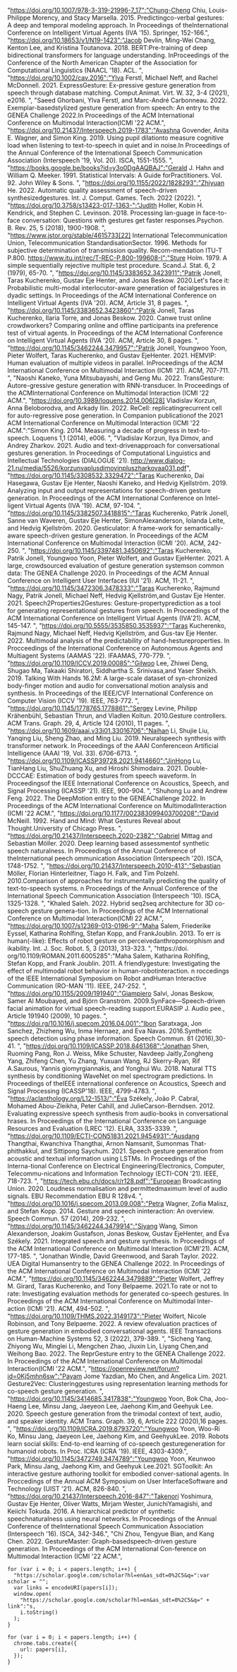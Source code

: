 "https://doi.org/10.1007/978-3-319-21996-7_17":"Chung-Cheng Chiu, Louis-Philippe Morency, and Stacy Marsella. 2015. Predictingco-verbal gestures: A deep and temporal modeling approach. In Proceedings of theInternational Conference on Intelligent Virtual Agents (IVA '15). Springer, 152-166.",
"https://doi.org/10.18653/v1/N19-1423":"Jacob Devlin, Ming-Wei Chang, Kenton Lee, and Kristina Toutanova. 2018. BERT:Pre-training of deep bidirectional transformers for language understanding. InProceedings of the Conference of the North American Chapter of the Association for Computational Linguistics (NAACL '18). ACL. ",
"https://doi.org/10.1002/cav.2016":"Ylva Ferstl, Michael Neff, and Rachel McDonnell. 2021. ExpressGesture: Ex-pressive gesture generation from speech through database matching. Comput.Animat. Virt. W. 32, 3-4 (2021), e2016. ",
"Saeed Ghorbani, Ylva Ferstl, and Marc-André Carbonneau. 2022. Exemplar-basedstylized gesture generation from speech: An entry to the GENEA Challenge 2022.In Proceedings of the ACM International Conference on Multimodal Interaction(ICMI '22 ACM.",
"https://doi.org/10.21437/Interspeech.2019-1783":"Avashna Govender, Anita E. Wagner, and Simon King. 2019. Using pupil dilationto measure cognitive load when listening to text-to-speech in quiet and in noise.In Proceedings of the Annual Conference of the International Speech Communication Association (Interspeech '19, Vol. 20). ISCA, 1551-1555. ",
"https://books.google.be/books?id=y3o0DgAAQBAJ":"Gerald J. Hahn and William Q. Meeker. 1991. Statistical Intervals: A Guide forPractitioners. Vol. 92. John Wiley & Sons. ",
"https://doi.org/10.1155/2022/1828293":"Zhiyuan He. 2022. Automatic quality assessment of speech-driven synthesizedgestures. Int. J. Comput. Games. Tech. 2022 (2022). ",
"https://doi.org/10.3758/s13423-017-1363-":"Judith Holler, Kobin H. Kendrick, and Stephen C. Levinson. 2018. Processing lan-guage in face-to-face conversation: Questions with gestures get faster responses.Psychon. B. Rev. 25, 5 (2018), 1900-1908. ",
"https://www.jstor.org/stable/4615733[22] International Telecommunication Union, Telecommunication StandardisationSector. 1996. Methods for subjective determination of transmission quality. Recom-mendation ITU-T P.800. https://www.itu.int/rec/T-REC-P.800-199608-I":"Sture Holm. 1979. A simple sequentially rejective multiple test procedure. Scand.J. Stat. 6, 2 (1979), 65-70. ",
"https://doi.org/10.1145/3383652.3423911":"Patrik Jonell, Taras Kucherenko, Gustav Eje Henter, and Jonas Beskow. 2020.Let's face it: Probabilistic multi-modal interlocutor-aware generation of facialgestures in dyadic settings. In Proceedings of the ACM International Conference on Intelligent Virtual Agents (IVA '20). ACM, Article 31, 8 pages. ",
"https://doi.org/10.1145/3383652.3423860":"Patrik Jonell, Taras Kucherenko, Ilaria Torre, and Jonas Beskow. 2020. Canwe trust online crowdworkers? Comparing online and offline participants ina preference test of virtual agents. In Proceedings of the ACM International Conference on Intelligent Virtual Agents (IVA '20). ACM, Article 30, 8 pages. ",
"https://doi.org/10.1145/3462244.3479957":"Patrik Jonell, Youngwoo Yoon, Pieter Wolfert, Taras Kucherenko, and Gustav EjeHenter. 2021. HEMVIP: Human evaluation of multiple videos in parallel. InProceedings of the ACM International Conference on Multimodal Interaction (ICMI '21). ACM, 707-711. ",
"Naoshi Kaneko, Yuna Mitsubayashi, and Geng Mu. 2022. TransGesture: Autore-gressive gesture generation with RNN-transducer. In Proceedings of the ACMInternational Conference on Multimodal Interaction (ICMI '22 ACM.",
"https://doi.org/10.3989/loquens.2014.006[28] Vladislav Korzun, Anna Beloborodva, and Arkady Ilin. 2022. ReCell: replicatingrecurrent cell for auto-regressive pose generation. In Companion publicationof the 2021 ACM International Conference on Multimodal Interaction (ICMI '22 ACM.":"Simon King. 2014. Measuring a decade of progress in text-to-speech. Loquens 1,1 (2014), e006. ",
"Vladislav Korzun, Ilya Dimov, and Andrey Zharkov. 2021. Audio and text-drivenapproach for conversational gestures generation. In Proceedings of Computational Linguistics and Intellectual Technologies (DIALOGUE '21). http://www.dialog-21.ru/media/5526/korzunvaplusdimovinpluszharkovaa031.pdf",
"https://doi.org/10.1145/3308532.3329472":"Taras Kucherenko, Dai Hasegawa, Gustav Eje Henter, Naoshi Kaneko, and Hedvig Kjellström. 2019. Analyzing input and output representations for speech-driven gesture generation. In Proceedings of the ACM International Conference on Intel-ligent Virtual Agents (IVA '19). ACM, 97-104. ",
"https://doi.org/10.1145/3382507.3418815":"Taras Kucherenko, Patrik Jonell, Sanne van Waveren, Gustav Eje Henter, SimonAlexanderson, Iolanda Leite, and Hedvig Kjellström. 2020. Gesticulator: A frame-work for semantically-aware speech-driven gesture generation. In Proceedings of the ACM International Conference on Multimodal Interaction (ICMI '20). ACM, 242-250. ",
"https://doi.org/10.1145/3397481.3450692":"Taras Kucherenko, Patrik Jonell, Youngwoo Yoon, Pieter Wolfert, and Gustav EjeHenter. 2021. A large, crowdsourced evaluation of gesture generation systemson common data: The GENEA Challenge 2020. In Proceedings of the ACM Annual Conference on Intelligent User Interfaces (IUI '21). ACM, 11-21. ",
"https://doi.org/10.1145/3472306.3478333":"Taras Kucherenko, Rajmund Nagy, Patrik Jonell, Michael Neff, Hedvig Kjellström,and Gustav Eje Henter. 2021. Speech2Properties2Gestures: Gesture-propertyprediction as a tool for generating representational gestures from speech. In Proceedings of the ACM International Conference on Intelligent Virtual Agents (IVA'21). ACM, 145-147. ",
"https://doi.org/10.5555/3535850.3535937":"Taras Kucherenko, Rajmund Nagy, Michael Neff, Hedvig Kjellström, and Gus-tav Eje Henter. 2022. Multimodal analysis of the predictability of hand-hestureproperties. In Procceedings of the International Conference on Autonomous Agents and Multiagent Systems (AAMAS '22). IFAAMAS, 770-779. ",
"https://doi.org/10.1109/ICCV.2019.00085":"Gilwoo Lee, Zhiwei Deng, Shugao Ma, Takaaki Shiratori, Siddhartha S. Srinivasa,and Yaser Sheikh. 2019. Talking With Hands 16.2M: A large-scale dataset of syn-chronized body-finger motion and audio for conversational motion analysis and synthesis. In Proceedings of the IEEE/CVF International Conference on Computer Vision (ICCV '19). IEEE, 763-772. ",
"https://doi.org/10.1145/1778765.1778861":"Sergey Levine, Philipp Krähenbühl, Sebastian Thrun, and Vladlen Koltun. 2010.Gesture controllers. ACM Trans. Graph. 29, 4, Article 124 (2010), 11 pages. ",
"https://doi.org/10.1609/aaai.v33i01.33016706":"Naihan Li, Shujie Liu, Yanqing Liu, Sheng Zhao, and Ming Liu. 2019. Neuralspeech synthesis with transformer network. In Proceedings of the AAAI Conferenceon Artificial Intelligence (AAAI '19, Vol. 33). 6706-6713. ",
"https://doi.org/10.1109/ICASSP39728.2021.9414660":"JinHong Lu, TianHang Liu, ShuZhuang Xu, and Hiroshi Shimodaira. 2021. Double-DCCCAE: Estimation of body gestures from speech waveform. In Proceedingsof the IEEE International Conference on Acoustics, Speech, and Signal Processing (ICASSP '21). IEEE, 900-904. ",
"Shuhong Lu and Andrew Feng. 2022. The DeepMotion entry to the GENEAChallenge 2022. In Proceedings of the ACM International Conference on MultimodalInteraction (ICMI '22 ACM.",
"https://doi.org/10.1177/002383099403700208":"David McNeill. 1992. Hand and Mind: What Gestures Reveal about Thought.University of Chicago Press. ",
"https://doi.org/10.21437/Interspeech.2020-2382":"Gabriel Mittag and Sebastian Möller. 2020. Deep learning based assessmentof synthetic speech naturalness. In Proceedings of the Annual Conference of theInternational peech ommunication Association (Interspeech '20). ISCA, 1748-1752. ",
"https://doi.org/10.21437/Interspeech.2010-413":"Sebastian Möller, Florian Hinterleitner, Tiago H. Falk, and Tim Polzehl. 2010.Comparison of approaches for instrumentally predicting the quality of text-to-speech systems. n Proceedings of the Annual Conference of the International Speech Communication Association (Interspeech '10). ISCA, 1325-1328. ",
"Khaled Saleh. 2022. Hybrid seq2seq architecture for 3D co-speech gesture genera-tion. In Proceedings of the ACM International Conference on Multimodal Interaction(ICMI 22 ACM.",
"https://doi.org/10.1007/s12369-013-0196-9":"Maha Salem, Friederike Eyssel, Katharina Rohlfing, Stefan Kopp, and FrankJoublin. 2013. To err is human(-like): Effects of robot gesture on perceivedanthropomorphism and ikability. Int. J. Soc. Robot. 5, 3 (2013), 313-323. ",
"https://doi. org/10.1109/ROMAN.2011.6005285":"Maha Salem, Katharina Rohlfing, Stefan Kopp, and Frank Joublin. 2011. A friendlygesture: Investigating the effect of multimodal robot behavior in human-robotinteraction. n roccedings of the IEEE International Symposium on Robot andHuman Interactive Communication (RO-MAN '11). IEEE, 247-252. ",
"https://doi.org/10.1155/2009/191940":"Giampiero Salvi, Jonas Beskow, Samer Al Moubayed, and Björn Granström. 2009.SynFace—Speech-driven facial animation for virtual speech-reading support.EURASIP J. Audio pee., Article 191940 (2009), 10 pages. ",
"https://doi.rg/10.1016/j.specom.2016.04.001":"Ibon Saratxaga, Jon Sanchez, Zhizheng Wu, Inma Hernaez, and Eva Navas. 2016.Synthetic speech detection using phase information. Speech Commun. 81 (2016),30-41. ",
"https://doi.org/10.1109/ICASSP.2018.8461368":"Jonathan Shen, Ruoming Pang, Ron J. Weiss, Mike Schuster, Navdeep Jaitly,Zongheng Yang, Zhifeng Chen, Yu Zhang, Yuxuan Wang, RJ Skerry-Ryan, Rif A.Saurous, Yannis giomyrgiannakis, and Yonghui Wu. 2018. Natural TTS synthesis by conditioning WaveNet on mel spectrogram predictions. In Proceedings of theIEEE international conference on Acoustics, Speech and Signal Processing (ICASSP'18). IEEE, 4799-4783. ",
"https://aclanthology.org/L12-1513/":"Éva Székely, João P. Cabral, Mohamed Abou-Zleikha, Peter Cahill, and JulieCarson-Berndsen. 2012. Evaluating expressive speech synthesis from audio-books in conversational hrases. In Proceedings of the International Conference on Language Resources and Evaluation (LREC '12). ELRA, 3335-3339. ",
"https://doi.org/10.1109/ECTI-CON51831.2021.9454931":"Ausdang Thangthai, Kwanchiva Thangthai, Arnon Namsanit, Sumonmas That-phithakkul, and Sittipong Saychum. 2021. Speech gesture generation from acoustic and textual information using LSTMs. In Proceedings of the Interna-tional Conference on Electrical Engineering/Electronics, Computer, Telecommu-nications and Information Technology (ECTI-CON '21). IEEE, 718-723. ",
"https://tech.ebu.ch/docs/r/r128.pdf":"European Broadcasting Union. 2020. Loudness normalisation and permittedmaximum level of audio signals. EBU Recommendation EBU R 128v4. ",
"https://doi.org/10.1016/j.specom.2013.09.008":"Petra Wagner, Zofia Malisz, and Stefan Kopp. 2014. Gesture and speech ininteraction: An overview. Speech Commun. 57 (2014), 209-232. ",
"https://doi.org/10.1145/3462244.3479914":"Siyang Wang, Simon Alexanderson, Joakim Gustafson, Jonas Beskow, Gustav EjeHenter, and Éva Székely. 2021. Integrated speech and gesture synthesis. In Proceedings of the ACM International Conference on Multimodal Interaction (ICMI'21). ACM, 177-185. ",
"Jonathan Windle, David Greenwood, and Sarah Taylor. 2022. UEA Digital Humansentry to the GENEA Challenge 2022. In Proceedings of the ACM International Conference on Multimodal Interaction (ICMI '22 ACM.",
"https://doi.org/10.1145/3462244.3479889":"Pieter Wolfert, Jeffrey M. Girard, Taras Kucherenko, and Tony Belpaeme. 2021.To rate or not to rate: Investigating evaluation methods for generated co-speech gestures. In Proceedings of the ACM International Conference on Multimodal Inter-action (ICMI '21). ACM, 494-502. ",
"https://doi.org/10.1109/THMS.2022.3149173":"Pieter Wolfert, Nicole Robinson, and Tony Belpaeme. 2022. A review ofevaluation practices of gesture generation in embodied conversational agents. IEEE Transactions on Human-Machine Systems 52, 3 (2022), 379-389. ",
"Sicheng Yang, Zhiyong Wu, Minglei Li, Mengchen Zhao, Jiuxin Lin, Liyang Chen,and Weihong Bao. 2022. The ReprGesture entry to the GENEA Challenge 2022. In Proceedings of the ACM International Conference on Multimodal Interaction(ICMI '22 ACM.",
"https://openreview.net/forum?id=0Kj5mhn6sw":"Payam Jome Yazdian, Mo Chen, and Angelica Lim. 2021. Gesture2Vec: Clusteringgestures using representation learning methods for co-speech gesture generation. ",
"https://doi.org/10.1145/3414685.3417838":"Youngwoo Yoon, Bok Cha, Joo-Haeng Lee, Minsu Jang, Jaeyeon Lee, Jaehong Kim,and Geehyuk Lee. 2020. Speech gesture generation from the trimodal context of text, audio, and speaker identity. ACM Trans. Graph. 39, 6, Article 222 (2020),16 pages. ",
"https://doi.org/10.1109/ICRA.2019.8793720":"Youngwoo Yoon, Woo-Ri Ko, Minsu Jang, Jaeyeon Lee, Jaehong Kim, and GeehyukLee. 2019. Robots learn social skills: End-to-end learning of co-speech gesturegeneration for humanoid robots. In Proc. ICRA (ICRA '19). IEEE, 4303-4309.",
"https://doi.org/10.1145/3472749.3474789":"Youngwoo Yoon, Keunwoo Park, Minsu Jang, Jaehong Kim, and Geehyuk Lee.2021. SGToolkit: An interactive gesture authoring toolkit for embodied conver-sational agents. In Proccedings of the Annual ACM Symposium on User InterfaceSoftware and Technology (UIST '21). ACM, 826-840. ",
"https://doi.org/10.21437/Interspeech.2016-847":"Takenori Yoshimura, Gustav Eje Henter, Oliver Watts, Mirjam Wester, JunichiYamagishi, and Keiichi Tokuda. 2016. A hierarchical predictor of synthetic speechnaturalness using neural networks. In Proceedings of the Annual Conference of theInternational Speech Communication Association (Interspeech '16). ISCA, 342-346.",
"Chi Zhou, Tengyue Bian, and Kang Chen. 2022. GestureMaster: Graph-basedspeech-driven gesture generation. In Proceedings of the ACM International Con-ference on Multimodal Interaction (ICMI '22 ACM.",

```
for (var i = 0; i < papers.length; i++) {
  "https://scholar.google.com/scholar?hl=en&as_sdt=0%2C5&q=":var scholar = "";
  var links = encodeURI(papers[i]);
  window.open(
    "https://scholar.google.com/scholar?hl=en&as_sdt=0%2C5&q=" + link":"s,
    i.toString()
  );
}

for (var i = 0; i < papers.length; i++) {
  chrome.tabs.create({
    url: papers[i],
  });
}
```
